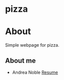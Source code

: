 # pizza
<h1>About</h1>
<p>Simple webpage for pizza.</p>
<h2>About me</h2>
<ul>
  <li>Andrea Noble <a href="https://andreanoble.github.io/My-Resume/">Resume</li>
</ul>
